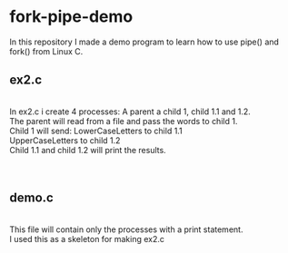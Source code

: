 # fork-pipe-demo
In this repository I made a demo program to learn how to use pipe() and fork() from Linux C.

<h2>ex2.c</h2> <br>
In ex2.c i create 4 processes: A parent a child 1, child 1.1 and 1.2.<br>
The parent will read from a file and pass the words to child 1.<br>
Child 1 will send: LowerCaseLetters to child 1.1<br> 
                   UpperCaseLetters to child 1.2<br>
Child 1.1 and child 1.2 will print the results.<br>
<br>
<br>
<h2>demo.c</h2>  <br>  
This file will contain only the processes with a print statement.<br>
I used this as a skeleton for making ex2.c <br>
